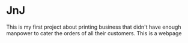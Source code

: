 # JnJ
This is my first project about printing business that didn't have enough manpower to cater the orders of all their
customers. This is a webpage
